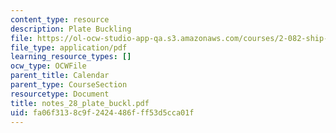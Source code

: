 ```yaml
---
content_type: resource
description: Plate Buckling
file: https://ol-ocw-studio-app-qa.s3.amazonaws.com/courses/2-082-ship-structural-analysis-design-13-122-spring-2003/fa06f3138c9f2424486fff53d5cca01f_notes_28_plate_buckl.pdf
file_type: application/pdf
learning_resource_types: []
ocw_type: OCWFile
parent_title: Calendar
parent_type: CourseSection
resourcetype: Document
title: notes_28_plate_buckl.pdf
uid: fa06f313-8c9f-2424-486f-ff53d5cca01f
---
```

